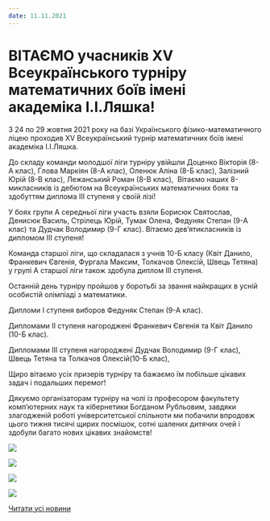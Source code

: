 ```yaml
---
date: 11.11.2021
---
```

# ВІТАЄМО учасників XV Всеукраїнського турніру математичних боїв імені академіка І.І.Ляшка!

З 24 по 29 жовтня 2021 року на базі Українського фізико-математичного ліцею проходив XV Всеукраїнський турнір математичних боїв імені академіка І.І.Ляшка.

До складу команди молодшої ліги турніру увійшли Доценко Вікторія (8-А клас), Глова Маркіян (8-А клас), Оленюк Аліна (8-Б клас), Залізний Юрій (8-В клас), Лежанський Роман (8-В клас),  Вітаємо наших 8-микласників із дебютом на Всеукраїнських математичних боях та здобуттям диплома ІІI ступеня у своїй лізі!

У боях групи А середньої ліги участь взяли Борисюк Святослав, Денисюк Василь, Стрілець Юрій, Тумак Олена, Федуняк Степан (9-А клас) та Дудчак Володимир (9-Г клас). Вітаємо дев’ятикласників із дипломом ІІІ ступеня!

Команда старшої ліги, що складалася з учнів 10-Б класу (Квіт Данило, Франкевич Євгенія, Фургала Максим, Толкачов Олексій, Швець Тетяна) у групі А старшої ліги також здобула диплом ІІІ ступеня.

Останній день турніру пройшов у боротьбі за звання найкращих в усній особистій олімпіаді з математики.

Дипломи І ступеня виборов Федуняк Степан (9-А клас).

Дипломами ІІ ступеня нагороджені Франкевич Євгенія та Квіт Данило (10-Б клас).

Дипломами ІІІ ступеня нагороджені Дудчак Володимир (9-Г клас), Швець Тетяна та Толкачов Олексій(10-Б клас),

Щиро вітаємо усіх призерів турніру та бажаємо їм побільше цікавих задач і подальших перемог!

Дякуємо організаторам турніру на чолі із професором факультету комп’ютерних наук та кібернетики Богданом Рубльовим, завдяки злагодженій роботі університетської спільноти ми побачили впродовж цього тижня тисячі щирих посмішок, сотні шалених дитячих очей і здобули багато нових цікавих знайомств!

![](/images/blog/вітаємо-учасників-xv-всеукраїнського-турніру-математичних/старша-ліга.png)

![](/images/blog/вітаємо-учасників-xv-всеукраїнського-турніру-математичних/середня-ліга.png)

![](/images/blog/вітаємо-учасників-xv-всеукраїнського-турніру-математичних/молодша-ліга.jpg)

![](/images/blog/вітаємо-учасників-xv-всеукраїнського-турніру-математичних/img_20211111_142727-2.jpg)

[Читати усі новини](/news)
